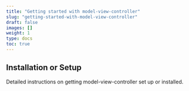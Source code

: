 ```yaml
---
title: "Getting started with model-view-controller"
slug: "getting-started-with-model-view-controller"
draft: false
images: []
weight: 1
type: docs
toc: true
---
```


## Installation or Setup
Detailed instructions on getting model-view-controller set up or installed.

